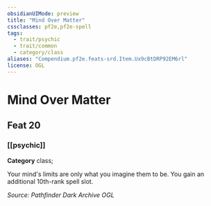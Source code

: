 ```yaml
---
obsidianUIMode: preview
title: "Mind Over Matter"
cssclasses: pf2e,pf2e-spell
tags:
  - trait/psychic
  - trait/common
  - category/class
aliases: "Compendium.pf2e.feats-srd.Item.Ux9cBtDRP92EM6rl"
license: OGL
---
```

# Mind Over Matter
## Feat 20
### [[psychic]]

**Category** class; 




Your mind's limits are only what you imagine them to be. You gain an additional 10th-rank spell slot.

*Source: Pathfinder Dark Archive*
*OGL*